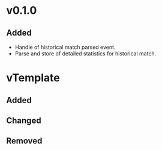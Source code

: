 # v0.1.0
## Added
* Handle of historical match parsed event.
* Parse and store of detailed statistics for historical match.

# vTemplate
## Added
## Changed
## Removed
